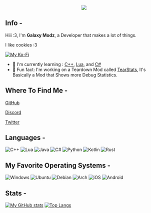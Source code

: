 <p align="center">
    <img src="https://avatars.githubusercontent.com/u/66964223?s=400&u=02102b541f0cfcb8a34d1c34af77a25203ab009c&v=4" />
</p>

## Info -

Hiii :3, I'm **Galaxy Modz**, a Developer that makes a lot of things.

I like cookies :3



[![My Ko-Fi](https://ko-fi.com/img/githubbutton_sm.svg)](https://ko-fi.com/galaxymodz)


- 🏫 I'm currently learning : [C++](https://cplusplus.com), [Lua](https://www.lua.org), and [C#](https://learn.microsoft.com/en-us/dotnet/csharp/)
- 🎯 Fun fact: I'm working on a Teardown Mod called [TearStats](https://github.com/GalaxyModzDev/TearStats), It's Basically a Mod that Shows more Debug Statistics.

## Where To Find Me -

[GitHub](https://github.com/GalaxyModzYT)

[Discord](https://discord.gg/R6rXdgqtK3)

[Twitter](https://twitter.com/GalaxyModzDev)

## Languages -

![C++](https://img.shields.io/badge/c++-%2300599C.svg?style=for-the-badge&logo=c%2B%2B&logoColor=white)
![Lua](https://img.shields.io/badge/lua-%232C2D72.svg?style=for-the-badge&logo=lua&logoColor=white)
![Java](https://img.shields.io/badge/Java-ED8B00?style=for-the-badge&logo=java&logoColor=white)
![C#](https://img.shields.io/badge/c%23-%23239120.svg?style=for-the-badge&logo=c-sharp&logoColor=white)
![Python](https://img.shields.io/badge/Python-14354C?style=for-the-badge&logo=python&logoColor=white)
![Kotlin](https://img.shields.io/badge/Kotlin-0095D5?&style=for-the-badge&logo=kotlin&logoColor=white)
![Rust](https://img.shields.io/badge/Rust-000000?style=for-the-badge&logo=rust&logoColor=white)

## My Favorite Operating Systems -

![Windows](https://img.shields.io/badge/Windows-0078D6?style=for-the-badge&logo=windows&logoColor=white)
![Ubuntu](https://img.shields.io/badge/Ubuntu-E95420?style=for-the-badge&logo=ubuntu&logoColor=white)
![Debian](https://img.shields.io/badge/Debian-D70A53?style=for-the-badge&logo=debian&logoColor=white)
![Arch](https://img.shields.io/badge/Arch%20Linux-1793D1?logo=arch-linux&logoColor=fff&style=for-the-badge)
![iOS](https://img.shields.io/badge/iOS-000000?style=for-the-badge&logo=ios&logoColor=white)
![Android](https://img.shields.io/badge/Android-3DDC84?style=for-the-badge&logo=android&logoColor=white)

## Stats -

[![My GitHub stats](https://github-readme-stats.vercel.app/api?username=GalaxyModzDev)](https://github.com/anuraghazra/github-readme-stats)
[![Top Langs](https://github-readme-stats.vercel.app/api/top-langs/?username=GalaxyModzDev)](https://github.com/anuraghazra/github-readme-stats)
